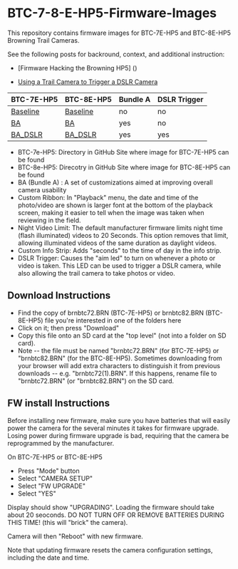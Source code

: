 # BTC-7-8-E-HP5-Firmware-Images
This repository contains firmware images for BTC-7E-HP5 and BTC-8E-HP5 Browning Trail Cameras.

See the following posts for backround, context, and additional instruction:

- [Firmware Hacking the Browning HP5] ()

- [Using a Trail Camera to Trigger a DSLR Camera](https://winterberrywildlife.ouroneacrefarm.com/2021/12/03/using-trail-camera-to-trigger-a-dslr-camera/)



| BTC-7E-HP5      | BTC-8E-HP5     | Bundle A    | DSLR Trigger |
| ----------------| ---------------| ------------|--------------| 
| [Baseline](https://github.com/robertzak133/BTC-7-8E-HP5-Firmware-Images/tree/main/BTC-7E-HP5-Firmware-Images/Baseline)    | [Baseline](https://github.com/robertzak133/BTC-7-8E-HP5-Firmware-Images/tree/main/BTC-7E-HP5-Firmware-Images/Baseline)   |  no         | no          | 
| [BA](https://github.com/robertzak133/BTC-7-8E-HP5-Firmware-Images/tree/main/BTC-7E-HP5-Firmware-Images/BA)          | [BA](https://github.com/robertzak133/BTC-7-8E-HP5-Firmware-Images/tree/main/BTC-8E-HP5-Firmware-Images/BA)         | yes         | no          |
| [BA_DSLR](https://github.com/robertzak133/BTC-7-8E-HP5-Firmware-Images/tree/main/BTC-7E-HP5-Firmware-Images/BA_DSLR)     | [BA_DSLR](https://github.com/robertzak133/BTC-7-8E-HP5-Firmware-Images/tree/main/BTC-8E-HP5-Firmware-Images/BA_DSLR)    | yes         | yes         |


* BTC-7e-HP5: Directory in GitHub Site where image for BTC-7E-HP5 can be found
* BTC-8e-HP5: Direcotry in GitHub Site where image for BTC-8E-HP5 can be found
* BA (Bundle A) : A set of customizations aimed at improving overall camera usability 
 * Custom Ribbon: In "Playback" menu, the date and time of the photo/video are shown is larger font at the bottom of the playback screen, making it easier to tell when the image was taken when reviewing in the field. 
 * Night Video Limit: The default manufacturer firmware limits night time (flash illuminated) videos to 20 Seconds.  This option removes that limit, allowing illuminated videos of the same duration as daylight videos.
 * Custom Info Strip: Adds "seconds" to the time of day in the info strip.  
* DSLR Trigger: Causes the "aim led" to turn on whenever a photo or video is taken.  This LED can be used to trigger a DSLR camera, while also allowing the trail camera to take photos or video.


## Download Instructions
- Find the copy of brnbtc72.BRN (BTC-7E-HP5) or brnbtc82.BRN (BTC-8E-HP5) file you're interested in one of the folders here
- Click on it; then press "Download"
- Copy this file onto an SD card at the "top level" (not into a folder on SD card).  
- Note -- the file must be named "brnbtc72.BRN" (for BTC-7E-HP5) or "brnbtc82.BRN" (for the BTC-8E-HP5).  Sometimes downloading from your browser will add extra characters to distinguish it from previous downloads -- e.g. "brnbtc72(1).BRN".  If this happens, rename file to "brnbtc72.BRN" (or "brnbtc82.BRN") on the SD card. 

## FW install Instructions

Before installing new firmware, make sure you have batteries that will easily power the camera for the several minutes it takes for firmware upgrade. Losing power during firmware upgrade is bad, requiring that the camera be reprogrammed by the manufacturer.  

On BTC-7E-HP5 or BTC-8E-HP5
- Press "Mode" button 
- Select "CAMERA SETUP"
- Select "FW UPGRADE"
- Select "YES"

Display should show "UPGRADING".  Loading the firmware should take about 20 seoconds. DO NOT TURN OFF OR REMOVE BATTERIES DURING THIS TIME! (this will "brick" the camera).  

Camera will then "Reboot" with new firmware.

Note that updating firmware resets the camera configuration settings, including the date and time. 
